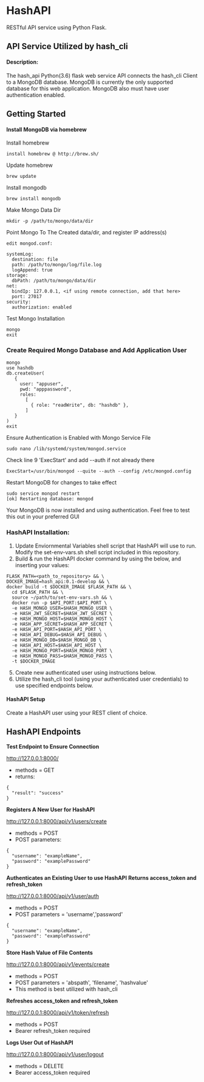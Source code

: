 # HashAPI
RESTful API service using Python Flask.

## API Service Utilized by hash_cli

#### Description:
The hash_api Python(3.6) flask web service API connects the hash_cli Client to a MongoDB database.  MongoDB is currently the only supported database for this web application.  MongoDB also must have user authentication enabled.  

## Getting Started

#### Install MongoDB via homebrew
Install homebrew
```
install homebrew @ http://brew.sh/
```
Update homebrew
```
brew update
```
Install mongodb
```
brew install mongodb
```
Make Mongo Data Dir
```
mkdir -p /path/to/mongo/data/dir
```
Point Mongo To The Created data/dir, and register IP address(s)
```
edit mongod.conf:

systemLog:
  destination: file
  path: /path/to/mongo/log/file.log
  logAppend: true
storage:
  dbPath: /path/to/mongo/data/dir
net:
  bindIp: 127.0.0.1, <if using remote connection, add that here>
  port: 27017
security:
  authorization: enabled
```
Test Mongo Installation
```
mongo
exit
```
### Create Required Mongo Database and Add Application User
```
mongo
use hashdb
db.createUser(
   {
     user: "appuser",
     pwd: "apppassword",
     roles:
       [
         { role: "readWrite", db: "hashdb" },
       ]
   }
)
exit
```
Ensure Authentication is Enabled with Mongo Service File
```
sudo nano /lib/systemd/system/mongod.service
```
Check line 9 'ExecStart' and add --auth if not already there
```
ExecStart=/usr/bin/mongod --quite --auth --config /etc/mongod.config
```
Restart MongoDB for changes to take effect
```
sudo service mongod restart
[ok] Restarting database: mongod
```
Your MongoDB is now installed and using authentication.  Feel free to
test this out in your preferred GUI

### HashAPI Installation:
1. Update Enviornmental Variables shell script that HashAPI will use to run.  
Modify the set-env-vars.sh shell script included in this repository.
2. Build & run the HashAPI docker command by using the below, and inserting your values:
```
FLASK_PATH=<path_to_repository> && \
DOCKER_IMAGE=hash_api:0.1-develop && \
docker build -t $DOCKER_IMAGE $FLASK_PATH && \
  cd $FLASK_PATH && \
  source ~/path/to/set-env-vars.sh && \
  docker run -p $API_PORT:$API_PORT \
  -e HASH_MONGO_USER=$HASH_MONGO_USER \
  -e HASH_JWT_SECRET=$HASH_JWT_SECRET \
  -e HASH_MONGO_HOST=$HASH_MONGO_HOST \
  -e HASH_APP_SECRET=$HASH_APP_SECRET \
  -e HASH_API_PORT=$HASH_API_PORT \
  -e HASH_API_DEBUG=$HASH_API_DEBUG \
  -e HASH_MONGO_DB=$HASH_MONGO_DB \
  -e HASH_API_HOST=$HASH_API_HOST \
  -e HASH_MONGO_PORT=$HASH_MONGO_PORT \
  -e HASH_MONGO_PASS=$HASH_MONGO_PASS \
  -t $DOCKER_IMAGE
```
5. Create new authenticated user using instructions below.
6. Utilize the hash_cli tool (using your authenticated user credentials)
   to use specified endpoints below.

#### HashAPI Setup
Create a HashAPI user using your REST client of choice.

## HashAPI Endpoints
**Test Endpoint to Ensure Connection**

http://127.0.0.1:8000/
* methods = GET
* returns:
```
{
  "result": "success"
}
```

**Registers A New User for HashAPI**

http://127.0.0.1:8000/api/v1/users/create
* methods = POST
* POST parameters:
```
{
  "username": "exampleName",
  "password": "examplePassword"
}
```

**Authenticates an Existing User to use HashAPI**
**Returns access_token and refresh_token**

http://127.0.0.1:8000/api/v1/user/auth
- methods = POST
- POST parameters = 'username','password'
```
{
  "username": "exampleName",
  "password": "examplePassword"
}
```

**Store Hash Value of File Contents**

http://127.0.0.1:8000/api/v1/events/create
- methods = POST
- POST parameters = 'abspath', 'filename', 'hashvalue'
- This method is best utilized with hash_cli

**Refreshes access_token and refresh_token**

http://127.0.0.1:8000/api/v1/token/refresh
- methods = POST
- Bearer refresh_token required

**Logs User Out of HashAPI**

http://127.0.0.1:8000/api/v1/user/logout
- methods = DELETE
- Bearer access_token required
